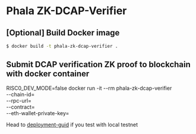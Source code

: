 # Phala ZK-DCAP-Verifier

## [Optional] Build Docker image

```sh
$ docker build -t phala-zk-dcap-verifier .
```

## Submit DCAP verification ZK proof to blockchain with docker container

RISC0_DEV_MODE=false docker run -it --rm phala-zk-dcap-verifier \
          --chain-id=<chainId> \
          --rpc-url=<rpc endpoint> \
          --contract=<dcap verfier contract address> \
          --eth-wallet-private-key=<account key to submit proof>

Head to [deployment-guid](./deployment-guid.md) if you test with local testnet

